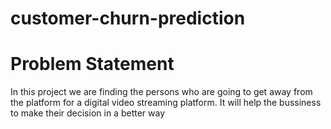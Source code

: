 # customer-churn-prediction

# Problem Statement 
In this project we are finding the persons who are going to get away from the platform for a digital video streaming platform. It will help the bussiness to make their decision in a better way
